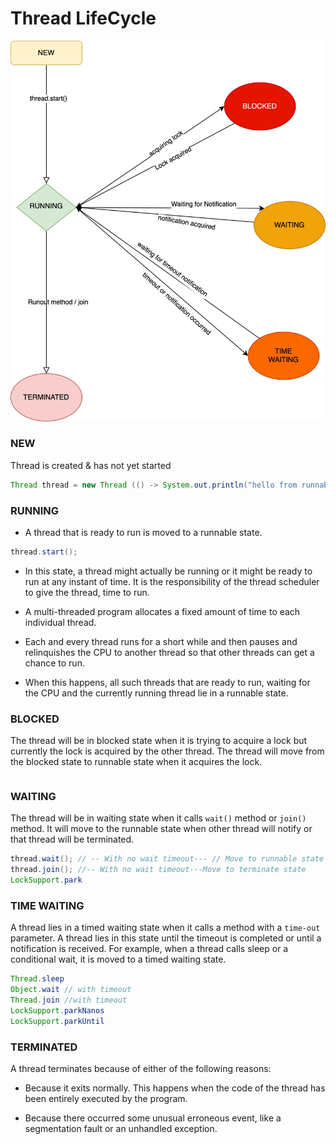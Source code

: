 # Thread LifeCycle

![Thread Life Cycle](./Thread%20Life%20cycle.drawio.svg)


### NEW

Thread is created & has not yet started
```java
Thread thread = new Thread (() -> System.out.println("hello from runnable state"));
```
### RUNNING

* A thread that is ready to run is moved to a runnable state. 

```java
thread.start();
```
* In this state, a thread might actually be running or it might be ready to run at any instant of time. It is the responsibility of the thread scheduler to give the thread, time to run. 

* A multi-threaded program allocates a fixed amount of time to each individual thread. 

* Each and every thread runs for a short while and then pauses and relinquishes the CPU to another thread so that other threads can get a chance to run. 

* When this happens, all such threads that are ready to run, waiting for the CPU and the currently running thread lie in a runnable state.

### BLOCKED

The thread will be in blocked state when it is trying to acquire a lock but currently the lock is acquired by the other thread. The thread will move from the blocked state to runnable state when it acquires the lock.

```java

```

### WAITING

The thread will be in waiting state when it calls `wait()` method or `join()` method. It will move to the runnable state when other thread will notify or that thread will be terminated.

```java
thread.wait(); // -- With no wait timeout--- // Move to runnable state after notify
thread.join(); //-- With no wait timeout---Move to terminate state
LockSupport.park
```

### TIME WAITING

A thread lies in a timed waiting state when it calls a method with a `time-out` parameter. A thread lies in this state until the timeout is completed or until a notification is received. For example, when a thread calls sleep or a conditional wait, it is moved to a timed waiting state.

```java
Thread.sleep
Object.wait // with timeout
Thread.join //with timeout
LockSupport.parkNanos
LockSupport.parkUntil
```

### TERMINATED

A thread terminates because of either of the following reasons: 

* Because it exits normally. This happens when the code of the thread has been entirely executed by the program.

* Because there occurred some unusual erroneous event, like a segmentation fault or an unhandled exception.